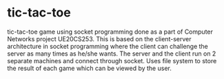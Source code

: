 # tic-tac-toe
tic-tac-toe game using socket programming done as a part of Computer Networks project UE20CS253.
This is based on the client-server architecture in socket programming where the client can challenge the server as many times as he/she wants.
The server and the client run on 2 separate machines and connect through socket.
Uses file system to store the result of each game which can be viewed by the user.
